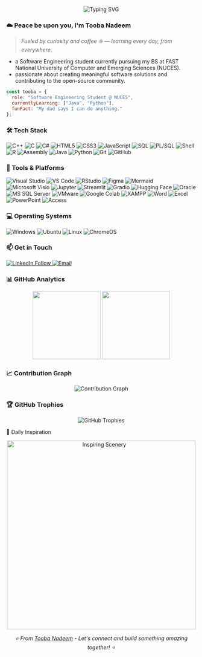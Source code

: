 <!-- Banner -->
<p align="center">
  <img src="https://readme-typing-svg.herokuapp.com/?lines=Aspiring+Software+Engineer;Skilled+in+C%2B%2B&font=Fira+Code&color=007ACC&width=600&pause=800" alt="Typing SVG">
</p>


### ☁️ Peace be upon you, I'm Tooba Nadeem  
> *Fueled by curiosity and coffee ☕ — learning every day, from everywhere.*     
- a Software Engineering student currently pursuing my BS at FAST National University of Computer and Emerging Sciences (NUCES).
- passionate about creating meaningful software solutions and contributing to the open-source community.


```javascript
const tooba = {
  role: "Software Engineering Student @ NUCES",
  currentlyLearning: ["Java", "Python"],
  funFact: "My dad says I can do anything."
};
```


### 🛠️ Tech Stack  
<p>
  <img alt="C++" src="https://img.shields.io/badge/C%2B%2B-00599C?style=flat-square&logo=c%2B%2B&logoColor=white" />
  <img alt="C" src="https://img.shields.io/badge/C-00599C?style=flat-square&logo=c&logoColor=white" />
  <img alt="C#" src="https://img.shields.io/badge/C%23-239120?style=flat-square&logo=c-sharp&logoColor=white" />
  <img alt="HTML5" src="https://img.shields.io/badge/HTML5-E34F26?style=flat-square&logo=html5&logoColor=white" />
  <img alt="CSS3" src="https://img.shields.io/badge/CSS3-1572B6?style=flat-square&logo=css3&logoColor=white" />
  <img alt="JavaScript" src="https://img.shields.io/badge/JavaScript-F7DF1E?style=flat-square&logo=javascript&logoColor=black" />
  <img alt="SQL" src="https://img.shields.io/badge/SQL-003B57?style=flat-square&logo=mysql&logoColor=white" />
  <img alt="PL/SQL" src="https://img.shields.io/badge/PL%2FSQL-315665?style=flat-square&logo=oracle&logoColor=white" />
  <img alt="Shell" src="https://img.shields.io/badge/Shell-D1D1D1?style=flat-square&logo=gnu-bash&logoColor=black" />
  <img alt="R" src="https://img.shields.io/badge/R-276DC3?style=flat-square&logo=r&logoColor=white" />
  <img alt="Assembly" src="https://img.shields.io/badge/Assembly-x86-blue?style=flat-square" />
  <img alt="Java" src="https://img.shields.io/badge/Java-007396?style=flat-square&logo=java&logoColor=white" />
  <img alt="Python" src="https://img.shields.io/badge/Python-3776AB?style=flat-square&logo=python&logoColor=white" />
  <img alt="Git" src="https://img.shields.io/badge/Git-F05032?style=flat-square&logo=git&logoColor=white" />
  <img alt="GitHub" src="https://img.shields.io/badge/GitHub-181717?style=flat-square&logo=github&logoColor=white" />
</p>



### 🧰 Tools & Platforms  
<p>
  <img alt="Visual Studio" src="https://img.shields.io/badge/Visual%20Studio-5C2D91?style=flat-square&logo=visual-studio&logoColor=white" />
  <img alt="VS Code" src="https://img.shields.io/badge/VS%20Code-007ACC?style=flat-square&logo=visual-studio-code&logoColor=white" />
  <img alt="RStudio" src="https://img.shields.io/badge/RStudio-75AADB?style=flat-square&logo=rstudio&logoColor=white" />
  <img alt="Figma" src="https://img.shields.io/badge/Figma-F24E1E?style=flat-square&logo=figma&logoColor=white" />
  <img alt="Mermaid" src="https://img.shields.io/badge/Mermaid-0d1117?style=flat-square&logo=mermaid&logoColor=white" />
  <img alt="Microsoft Visio" src="https://img.shields.io/badge/Visio-2B579A?style=flat-square&logo=microsoft-visio&logoColor=white" />
  <img alt="Jupyter" src="https://img.shields.io/badge/Jupyter-F37626?style=flat-square&logo=jupyter&logoColor=white" />
  <img alt="Streamlit" src="https://img.shields.io/badge/Streamlit-FF4B4B?style=flat-square&logo=streamlit&logoColor=white" />
  <img alt="Gradio" src="https://img.shields.io/badge/Gradio-17A2B8?style=flat-square&logo=gradio&logoColor=white" />
  <img alt="Hugging Face" src="https://img.shields.io/badge/HuggingFace-FFD21F?style=flat-square&logo=huggingface&logoColor=black" />
  <img alt="Oracle" src="https://img.shields.io/badge/Oracle-F80000?style=flat-square&logo=oracle&logoColor=white" />
  <img alt="MS SQL Server" src="https://img.shields.io/badge/SQL%20Server-CC2927?style=flat-square&logo=microsoft-sql-server&logoColor=white" />
  <img alt="VMware" src="https://img.shields.io/badge/VMware-607078?style=flat-square&logo=vmware&logoColor=white" />
  <img alt="Google Colab" src="https://img.shields.io/badge/Google%20Colab-F9AB00?style=flat-square&logo=googlecolab&logoColor=white" />
  <img alt="XAMPP" src="https://img.shields.io/badge/XAMPP-FB7A24?style=flat-square&logo=xampp&logoColor=white" />
  <img alt="Word" src="https://img.shields.io/badge/Word-2B579A?style=flat-square&logo=microsoft-word&logoColor=white" />
  <img alt="Excel" src="https://img.shields.io/badge/Excel-217346?style=flat-square&logo=microsoft-excel&logoColor=white" />
  <img alt="PowerPoint" src="https://img.shields.io/badge/PowerPoint-B7472A?style=flat-square&logo=microsoft-powerpoint&logoColor=white" />
  <img alt="Access" src="https://img.shields.io/badge/Access-A4373A?style=flat-square&logo=microsoft-access&logoColor=white" />
</p>


### 💻 Operating Systems 
<p>
  <img alt="Windows" src="https://img.shields.io/badge/Windows-0078D6?style=flat-square&logo=windows&logoColor=white" />
  <img alt="Ubuntu" src="https://img.shields.io/badge/Ubuntu-E95420?style=flat-square&logo=ubuntu&logoColor=white" />
  <img alt="Linux" src="https://img.shields.io/badge/Linux-FCC624?style=flat-square&logo=linux&logoColor=black" />
  <img alt="ChromeOS" src="https://img.shields.io/badge/ChromeOS-4285F4?style=flat-square&logo=google-chrome&logoColor=white" />
</p>


### 📫 Get in Touch  
<p>
  <a href="https://www.linkedin.com/in/tooba-nadeem/">
    <img alt="LinkedIn Follow" src="https://img.shields.io/badge/LinkedIn-Follow-0077B5?style=flat-square&logo=linkedin&logoColor=white" />
  </a>
  <a href="mailto:toobaanadeem@gmail.com">
    <img alt="Email" src="https://img.shields.io/badge/Email-toobaanadeem@gmail.com-c14438?style=flat-square&logo=gmail&logoColor=white" />
  </a>
</p>


### 📊 GitHub Analytics
<p align="center">
  <img height="180em" src="https://github-readme-stats.vercel.app/api?username=l232550&show_icons=true&theme=tokyonight&include_all_commits=true&count_private=true"/>
  <img height="180em" src="https://github-readme-stats.vercel.app/api/top-langs/?username=l232550&layout=compact&langs_count=8&theme=tokyonight"/>
</p>



### 📈 Contribution Graph
<p align="center">
  <img src="https://github-readme-activity-graph.vercel.app/graph?username=l232550&theme=tokyo-night&hide_border=true" alt="Contribution Graph" />
</p>



### 🏆 GitHub Trophies  
<p align="center">
  <img src="https://github-profile-trophy.vercel.app/?username=l232550&theme=tokyonight&no-frame=false&no-bg=false&margin-w=4" alt="GitHub Trophies" />
</p>


🌅 Daily Inspiration
<p align="center">
  <img src="https://media.giphy.com/media/26tn33aiTi1jkl6H6/giphy.gif" alt="Inspiring Scenery" width="500"/>
</p>


<p align="center">
  <i>⭐️ From <a href="https://github.com/l232550">Tooba Nadeem</a> - Let's connect and build something amazing together! ⭐️</i>
</p>
